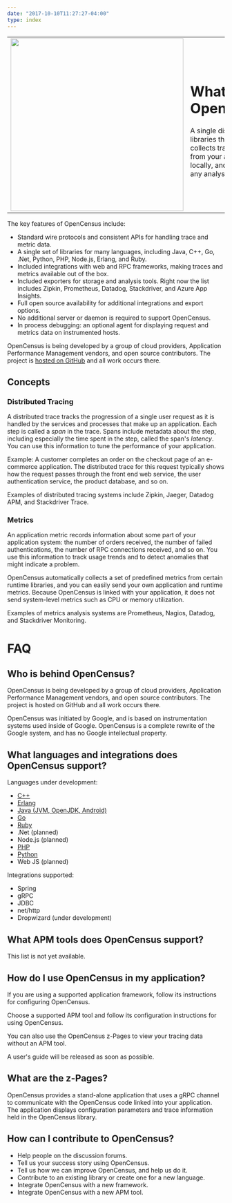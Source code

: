 ```yaml
---
date: "2017-10-10T11:27:27-04:00"
type: index
---
```


<table>
<tr>
<td><img src="/images/opencensus.svg" width="400"></td>
<td>
<h1> What is OpenCensus?</h1>

<p>A single distribution of libraries that automatically collects traces and
metrics from your app, displays them locally, and sends them to any analysis
tool.</p>
</td>
</tr>
</table>

The key features of OpenCensus include:

+   Standard wire protocols and
    consistent APIs for handling trace and metric data.
+   A single set of libraries for many languages, including Java, C++, Go,
    .Net, Python, PHP, Node.js, Erlang, and Ruby.
+   Included integrations with web and RPC frameworks, making traces and
    metrics available out of the box.
+   Included exporters for storage and analysis tools. Right now the list
    includes Zipkin, Prometheus, Datadog, Stackdriver, and Azure App Insights.
+   Full open source availability for additional integrations and export options.
+   No additional server or daemon is required to support OpenCensus.
+   In process debugging: an optional agent for displaying request and
    metrics data on instrumented hosts.

OpenCensus is being developed by a group of cloud providers, Application
Performance Management vendors, and open source contributors. The project is
[hosted on GitHub](https://github.com/census-instrumentation) and all work
occurs there.

## Concepts

### Distributed Tracing

A distributed trace tracks the progression of a single user request as it is
handled by the services and processes that make up an application. Each step is
called a _span_ in the trace. Spans include metadata about the step, including
especially the time spent in the step, called the span's _latency_. You can use
this information to tune the performance of your application.

Example: A customer completes an order on the checkout page of an e-commerce
application. The distributed trace for this request typically shows how the
request passes through the front end web service, the user authentication
service, the product database, and so on.

 Examples of distributed tracing systems include Zipkin, Jaeger, Datadog APM,
and Stackdriver Trace.

### Metrics

An application metric records information about some part of your application
system: the number of orders received, the number of failed authentications, the
number of RPC connections received, and so on. You use this information to track
usage trends and to detect anomalies that might indicate a problem.

OpenCensus automatically collects a set of predefined metrics from certain
runtime libraries, and you can easily send your own application and runtime
metrics. Because OpenCensus is linked with your application, it does not send
system-level metrics such as CPU or memory utilization.

 Examples of metrics analysis systems are Prometheus, Nagios, Datadog, and
Stackdriver Monitoring.

# FAQ

## Who is behind OpenCensus?

OpenCensus is being developed by a group of cloud providers, Application
Performance Management vendors, and open source contributors. The project is
hosted on GitHub and all work occurs there.

OpenCensus was initiated by Google, and is based on instrumentation systems used
inside of Google. OpenCensus is a complete rewrite of the Google system, and has
no Google intellectual property.

## What languages and integrations does OpenCensus support?

Languages under development:

+   [C++](https://github.com/census-instrumentation/opencensus-cpp)
+   [Erlang](https://github.com/census-instrumentation/opencensus-erlang)
+   [Java (JVM, OpenJDK, Android)](https://github.com/census-instrumentation/opencensus-java)
+   [Go](https://github.com/census-instrumentation/opencensus-go)
+   [Ruby](https://github.com/census-instrumentation/opencensus-ruby)
+   .Net (planned)
+   Node.js (planned)
+   [PHP](https://github.com/census-instrumentation/opencensus-php)
+   [Python](https://github.com/census-instrumentation/opencensus-python)
+   Web JS (planned)

Integrations supported:

+   Spring
+   gRPC
+   JDBC
+   net/http
+   Dropwizard (under development)


## What APM tools does OpenCensus support?

This list is not yet available.


## How do I use OpenCensus in my application?

If you are using a supported application framework, follow its instructions
for configuring OpenCensus.

Choose a supported APM tool and follow its configuration instructions for
using OpenCensus.

You can also use the OpenCensus z-Pages to view your
tracing data without an APM tool.

A user's guide will be released as soon as possible.

## What are the z-Pages?

OpenCensus provides a stand-alone application that uses a gRPC channel to
communicate with the OpenCensus code linked into your application. The
application displays configuration parameters and trace information held in
the OpenCensus library.


## How can I contribute to OpenCensus?

+   Help people on the discussion forums.
+   Tell us your success story using OpenCensus.
+   Tell us how we can improve OpenCensus, and help us do it.
+   Contribute to an existing library or create one for a new language.
+   Integrate OpenCensus with a new framework.
+   Integrate OpenCensus with a new APM tool.
